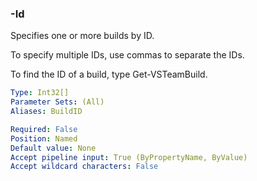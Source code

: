 ### -Id
Specifies one or more builds by ID.

To specify multiple IDs, use commas to separate the IDs.

To find the ID of a build, type Get-VSTeamBuild.

```yaml
Type: Int32[]
Parameter Sets: (All)
Aliases: BuildID

Required: False
Position: Named
Default value: None
Accept pipeline input: True (ByPropertyName, ByValue)
Accept wildcard characters: False
```